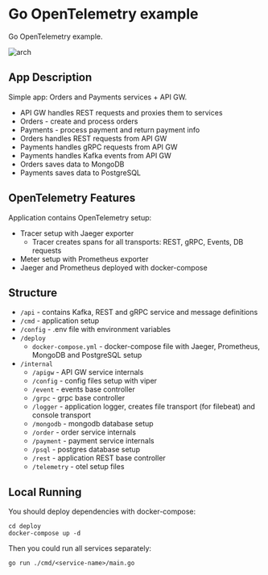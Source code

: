# Go OpenTelemetry example

Go OpenTelemetry example.

<img src="https://i.ibb.co/gm81Csc/Untitled-2021-10-18-1452.png" alt="arch"/>

## App Description

Simple app: Orders and Payments services + API GW.

- API GW handles REST requests and proxies them to services
- Orders - create and process orders
- Payments - process payment and return payment info
- Orders handles REST requests from API GW
- Payments handles gRPC requests from API GW
- Payments handles Kafka events from API GW
- Orders saves data to MongoDB
- Payments saves data to PostgreSQL

## OpenTelemetry Features
Application contains OpenTelemetry setup:

- Tracer setup with Jaeger exporter
  - Tracer creates spans for all transports: REST, gRPC, Events, DB requests
- Meter setup with Prometheus exporter
- Jaeger and Prometheus deployed with docker-compose

## Structure

- `/api` - contains Kafka, REST and gRPC service and message definitions 
- `/cmd` - application setup
- `/config` - .env file with environment variables
- `/deploy`
    - `docker-compose.yml` - docker-compose file with Jaeger, Prometheus, MongoDB and PostgreSQL setup 
- `/internal`
    - `/apigw` - API GW service internals
    - `/config` - config files setup with viper
    - `/event` - events base controller
    - `/grpc` - grpc base controller
    - `/logger` - application logger, creates file transport (for filebeat) and console transport
    - `/mongodb` - mongodb database setup
    - `/order` - order service internals
    - `/payment` - payment service internals
    - `/psql` - postgres database setup
    - `/rest` - application REST base controller
    - `/telemetry` - otel setup files

## Local Running

You should deploy dependencies with docker-compose:

```
cd deploy
docker-compose up -d
```

Then you could run all services separately:

```
go run ./cmd/<service-name>/main.go
```
